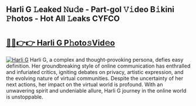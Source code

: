 ## Harli G 𝙻eaked 𝙽u𝚍e - Part-goI 𝚅𝚒deo B𝚒kini 𝙿hotos - Hot All 𝙻eaks CYFCO

# <h2><a href="http://ld61bb7.urlbe.top/?page=Harli+G">🔗🔗👉👉 Harli G P𝚑oto𝚜Vid𝚎o</a></h2>

[![Harli G](https://i.imgur.com/eBuTRDB.gif)](http://ld61bb7.urlbe.top/?page=Harli+G)
Harli G, a complex and thought-provoking persona, defies easy definition. Her groundbreaking style of online communication has enthralled and infuriated critics, igniting debates on privacy, artistic expression, and the evolving nature of virtual communities. Despite the uncertainty of her next actions, her impact on the virtual world is profound. With an unwavering spirit and undeniable allure, Harli G journey in the online world is unstoppable.
